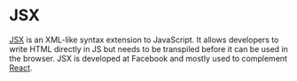 # JSX

[JSX](https://facebook.github.io/jsx/) is an XML-like syntax extension to JavaScript. It allows developers to write HTML directly in JS but needs to be transpiled before it can be used in the browser. JSX is developed at Facebook and mostly used to complement [React](REACT.md).
